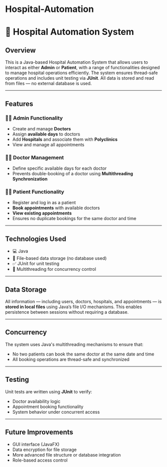 # Hospital-Automation
# 🏥 Hospital Automation System

## Overview

This is a Java-based Hospital Automation System that allows users to interact as either **Admin** or **Patient**, with a range of functionalities designed to manage hospital operations efficiently. The system ensures thread-safe operations and includes unit testing via **JUnit**. All data is stored and read from files — no external database is used.

---

## Features

### 👩‍💼 Admin Functionality
- Create and manage **Doctors**
- Assign **available days** to doctors
- Add **Hospitals** and associate them with **Polyclinics**
- View and manage all appointments

### 🧑‍⚕️ Doctor Management
- Define specific available days for each doctor
- Prevents double-booking of a doctor using **Multithreading Synchronization**

### 🧑‍💻 Patient Functionality
- Register and log in as a patient
- **Book appointments** with available doctors
- **View existing appointments**
- Ensures no duplicate bookings for the same doctor and time

---

## Technologies Used
- 💻 Java
- 📂 File-based data storage (no database used)
- ✅ JUnit for unit testing
- 🔄 Multithreading for concurrency control

---

## Data Storage
All information — including users, doctors, hospitals, and appointments — is **stored in local files** using Java’s file I/O mechanisms. This enables persistence between sessions without requiring a database.

---

## Concurrency
The system uses Java's multithreading mechanisms to ensure that:
- No two patients can book the same doctor at the same date and time
- All booking operations are thread-safe and synchronized

---

## Testing
Unit tests are written using **JUnit** to verify:
- Doctor availability logic
- Appointment booking functionality
- System behavior under concurrent access

---

## Future Improvements
- GUI interface (JavaFX)
- Data encryption for file storage
- More advanced file structure or database integration
- Role-based access control
